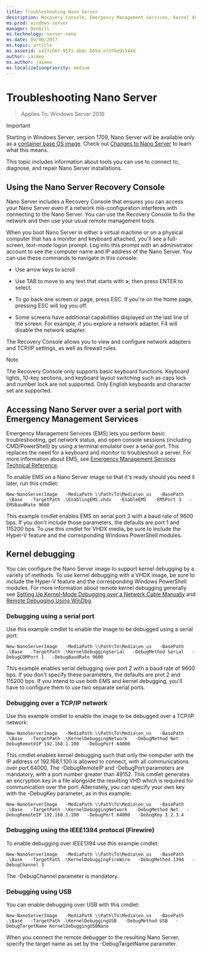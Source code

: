 ```yaml
---
title: Troubleshooting Nano Server
description: Recovery Console, Emergency Management Services, kernel debugging
ms.prod: windows-server
manager: DonGill
ms.technology: server-nano
ms.date: 09/06/2017
ms.topic: article
ms.assetid: e427c66f-9571-4b8c-b65d-e7370d91544d
author: jaimeo
ms.author: jaimeo
ms.localizationpriority: medium
---
```

# Troubleshooting Nano Server

>Applies To: Windows Server 2016

> [!IMPORTANT]
> Starting in Windows Server, version 1709, Nano Server will be available only as a [container base OS image](/virtualization/windowscontainers/quick-start/using-insider-container-images#install-base-container-image). Check out [Changes to Nano Server](nano-in-semi-annual-channel.md) to learn what this means. 

This topic includes information about tools you can use to connect to, diagnose, and repair Nano Server installations.  
  
## Using the Nano Server Recovery Console 
 
Nano Server includes a Recovery Console that ensures you can access your Nano Server even if a network mis-configuration interferes with connecting to the Nano Server. You can use the Recovery Console to fix the network and then use your usual remote management tools.  
  
When you boot Nano Server in either a virtual machine or on a physical computer that has a monitor and keyboard attached, you'll see a full-screen, text-mode logon prompt. Log into this prompt with an administrator account to see the computer name and IP address of the Nano Server. You can use these commands to navigate in this console:  
  
-   Use arrow keys to scroll  
  
-   Use TAB to move to any text that starts with **>**; then press ENTER to select.  
  
-   To go back one screen or page, press ESC. If you're on the home page, pressing ESC will log you off.  
  
-   Some screens have additional capabilities displayed on the last line of the screen. For example, if you explore a network adapter, F4 will disable the network adapter.  
  
The Recovery Console allows you to view and configure network adapters and TCP/IP settings, as well as firewall rules.
> [!NOTE]
> The Recovery Console only supports basic keyboard functions. Keyboard lights, 10-key sections, and keyboard layout switching such as caps lock and number lock are not supported. Only English keyboards and character set are supported.

## Accessing Nano Server over a serial port with Emergency Management Services  
Emergency Management Services (EMS) lets you perform basic troubleshooting, get network status, and open console sessions (including CMD/PowerShell) by using a terminal emulator over a serial port. This replaces the need for a keyboard and monitor to troubleshoot a server. For more information about EMS, see [Emergency Management Services Technical Reference](https://technet.microsoft.com/library/cc784411(v=ws.10).aspx).

To enable EMS on a Nano Server image so that it's ready should you need it later, run this cmdlet:  
  
`New-NanoServerImage   -MediaPath \\Path\To\Media\en_us   -BasePath .\Base   -TargetPath .\EnablingEMS.vhdx   -EnableEMS   -EMSPort 3   -EMSBaudRate 9600`  
  
This example cmdlet enables EMS on serial port 3 with a baud rate of 9600 bps. If you don't include those parameters, the defaults are port 1 and 115200 bps. To use this cmdlet for VHDX media, be sure to include the Hyper-V feature and the corresponding Windows PowerShell modules.

## Kernel debugging  
You can configure the Nano Server image to support kernel debugging by a variety of methods. To use kernel debugging with a VHDX image, be sure to include the Hyper-V feature and the corresponding Windows PowerShell modules. For more information about remote kernel debugging generally see [Setting Up Kernel-Mode Debugging over a Network Cable Manually](https://msdn.microsoft.com/library/windows/hardware/hh439346%28v=vs.85%29.aspx) and  [Remote Debugging Using WinDbg](https://msdn.microsoft.com/library/windows/hardware/hh451173%28v=vs.85%29.aspx).  
  
### Debugging using a serial port  
Use this example cmdlet to enable the image to be debugged using a serial port:  
  
`New-NanoServerImage   -MediaPath \\Path\To\Media\en_us   -BasePath .\Base   -TargetPath .\KernelDebuggingSerial   -DebugMethod Serial   -DebugCOMPort 1   -DebugBaudRate 9600`  
  
This example enables serial debugging over port 2 with a baud rate of 9600 bps. If you don't specify these parameters, the defaults are prot 2 and 115200 bps. If you intend to use both EMS and kernel debugging, you'll have to configure them to use two separate serial ports.  
  
### Debugging over a TCP/IP network  
Use this example cmdlet to enable the image to be debugged over a TCP/IP network:  
  
`New-NanoServerImage   -MediaPath \\Path\To\Media\en_us   -BasePath .\Base   -TargetPath .\KernelDebuggingNetwork   -DebugMethod Net   -DebugRemoteIP 192.168.1.100   -DebugPort 64000`  
  
This cmdlet enables kernel debugging such that only the computer with the IP address of 192.168.1.100 is allowed to connect, with all communications over port 64000. The -DebugRemoteIP and -DebugPort parameters are mandatory, with a port number greater than 49152. This cmdlet generates an encryption key in a file alongside the resulting VHD which is required for communication over the port. Alternately, you can specify your own key with the -DebugKey parameter, as in this example:  
  
`New-NanoServerImage   -MediaPath \\Path\To\Media\en_us   -BasePath .\Base   -TargetPath .\KernelDebuggingNetwork   -DebugMethod Net   -DebugRemoteIP 192.168.1.100   -DebugPort 64000   -DebugKey 1.2.3.4`  
  
### Debugging using the IEEE1394 protocol (Firewire)  
To enable debugging over IEEE1394 use this example cmdlet:  
  
`New-NanoServerImage   -MediaPath \\Path\To\Media\en_us   -BasePath .\Base   -TargetPath .\KernelDebuggingFireWire   -DebugMethod 1394   -DebugChannel 3`  
  
The -DebugChannel parameter is mandatory.  
  
### Debugging using USB  
You can enable debugging over USB with this cmdlet:  
  
`New-NanoServerImage   -MediaPath \\Path\To\Media\en_us   -BasePath .\Base   -TargetPath .\KernelDebuggingUSB   -DebugMethod USB   -DebugTargetName KernelDebuggingUSBNano`  
  
When you connect the remote debugger to the resulting Nano Server, specify the target name as set by the -DebugTargetName parameter.    